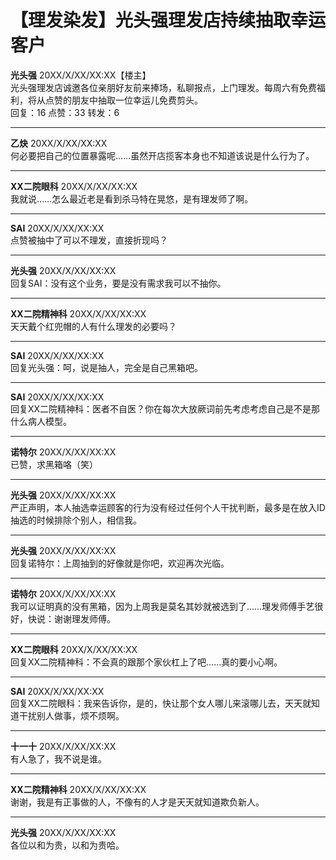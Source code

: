 # 【理发染发】光头强理发店持续抽取幸运客户

**光头强** 20XX/X/XX/XX:XX【楼主】  
光头强理发店诚邀各位亲朋好友前来捧场，私聊报点，上门理发。每周六有免费福利，将从点赞的朋友中抽取一位幸运儿免费剪头。  
回复：16    点赞：33     转发：6  

---

**乙炔** 20XX/X/XX/XX:XX  
何必要把自己的位置暴露呢……虽然开店揽客本身也不知道该说是什么行为了。

---

**XX二院眼科** 20XX/X/XX/XX:XX  
我就说……怎么最近老是看到杀马特在晃悠，是有理发师了啊。

---

**SAI** 20XX/X/XX/XX:XX  
点赞被抽中了可以不理发，直接折现吗？

---

**光头强** 20XX/X/XX/XX:XX  
回复SAI：没有这个业务，要是没有需求我可以不抽你。

---

**XX二院精神科** 20XX/X/XX/XX:XX  
天天戴个红兜帽的人有什么理发的必要吗？

---

**SAI** 20XX/X/XX/XX:XX  
回复光头强：呵，说是抽人，完全是自己黑箱吧。

---

**SAI** 20XX/X/XX/XX:XX  
回复XX二院精神科：医者不自医？你在每次大放厥词前先考虑考虑自己是不是那什么病人模型。

---

**诺特尔** 20XX/X/XX/XX:XX  
已赞，求黑箱咯（笑）

---

**光头强** 20XX/X/XX/XX:XX  
严正声明，本人抽选幸运顾客的行为没有经过任何个人干扰判断，最多是在放入ID抽选的时候排除个别人，相信我。

---

**光头强** 20XX/X/XX/XX:XX  
回复诺特尔：上周抽到的好像就是你吧，欢迎再次光临。

---

**诺特尔** 20XX/X/XX/XX:XX  
我可以证明真的没有黑箱，因为上周我是莫名其妙就被选到了……理发师傅手艺很好，快说：谢谢理发师傅。

---

**XX二院眼科** 20XX/X/XX/XX:XX  
回复XX二院精神科：不会真的跟那个家伙杠上了吧……真的要小心啊。

---

**SAI** 20XX/X/XX/XX:XX  
回复XX二院眼科：我来告诉你，是的，快让那个女人哪儿来滚哪儿去，天天就知道干扰别人做事，烦不烦啊。

---

**十一十** 20XX/X/XX/XX:XX  
有人急了，我不说是谁。

---

**XX二院精神科** 20XX/X/XX/XX:XX  
谢谢，我是有正事做的人，不像有的人才是天天就知道欺负新人。

---

**光头强** 20XX/X/XX/XX:XX  
各位以和为贵，以和为贵哈。
